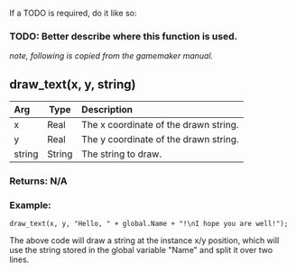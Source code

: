 If a TODO is required, do it like so:
### TODO: Better describe where this function is used.

*note, following is copied from the gamemaker manual.*
## draw_text(x, y, string)

|Arg|Type|Description|
|:--|---|:--|
|x|Real|The x coordinate of the drawn string.|
|y|Real|The y coordinate of the drawn string.|
|string|String|The string to draw.|

### Returns: N/A
### Example:
```
draw_text(x, y, "Hello, " + global.Name + "!\nI hope you are well!");
```
The above code will draw a string at the instance x/y position, which will use the string stored in the global variable "Name" and split it over two lines.